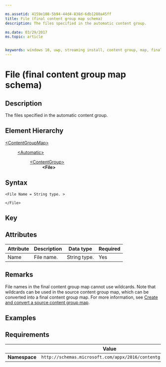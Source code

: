 ```yaml
---

ms.assetid: 4159e108-5b94-44d4-838d-6db1280a45ff 
title: File (final content group map schema)
description: The files specified in the automatic content group.

ms.date: 03/29/2017
ms.topic: article


keywords: windows 10, uwp, streaming install, content group, map, final content group, automatic content group
---
```


# File (final content group map schema)

## Description
The files specified in the automatic content group.

## Element Hierarchy
<dl>
<dt><a href="element-final-contentgroupmap.md">&lt;ContentGroupMap&gt;</a></dt>
<dd>
<dl>
<dt><a href="element-final-automatic.md">&lt;Automatic&gt;</a></dt>
<dd>
<dl>
<dt><a href="element-final-automatic-contentgroup.md">&lt;ContentGroup&gt;</a></dt>
<dd><b>&lt;File&gt;</b></dd>
</dl>
</dd>
</dl>
</dd>
</dl>

## Syntax
```syntax
<File Name = String type. >

</File>
```

## Key

## Attributes

| Attribute | Description | Data type | Required |
|-----------|-------------|-----------|----------|
| Name | File name. | String type. | Yes |


## Remarks
File names in the final content group map cannot use wildcards. Note that wildcards can be used in the source content group map, which can be converted into a final content group map. For more information, see [Create and convert a source content group map](/windows/uwp/packaging/create-cgm). 

## Examples

## Requirements

|          | Value        |
|----------|--------------|
| **Namespace** | `http://schemas.microsoft.com/appx/2016/contentgroupmap` |